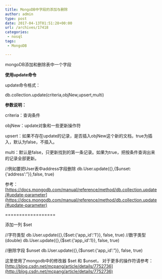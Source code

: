 ```yaml
---
title: MongoDB中字段的添加与删除
author: admin
type: post
date: 2017-04-13T01:51:28+00:00
url: /archives/17418
categories:
 - nosql
tags:
 - MongoDB

---
```

mongoDB添加和删除表中一个字段

**使用update命令**

update命令格式：

db.collection.update(criteria,objNew,upsert,multi)

**参数说明：**

criteria：查询条件

objNew：update对象和一些更新操作符

upsert：如果不存在update的记录，是否插入objNew这个新的文档，true为插入，默认为false，不插入。

multi：默认是false，只更新找到的第一条记录。如果为true，把按条件查询出来的记录全部更新。

//例如要把User表中address字段删除
db.User.update({},{$unset:{‘address’:”}},false, true)

参考： [https://docs.mongodb.com/manual/reference/method/db.collection.update/#update-parameter](https://docs.mongodb.com/manual/reference/method/db.collection.update/#update-parameter)

==================

添加一列 $set

//字符类型
db.User.update({},{$set:{‘app_id’:’1′}}, false, true)
//数字类型(double)
db.User.update({},{$set:{‘app_id’:1}}, false, true)

//删除字段 $unset
db.User.update({},{$unset:{‘app_id’:”}}, false, true)

这里使用了mongodb中的修改器 $set 和 $unset， 对于更多的操作符请参考： [http://blog.csdn.net/mcpang/article/details/7752736](http://blog.csdn.net/mcpang/article/details/7752736)